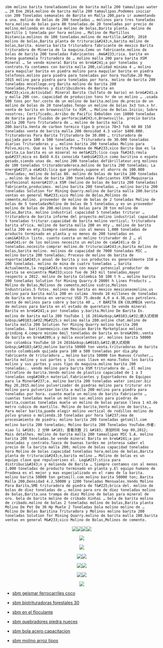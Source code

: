 
```
sbm molino barita toneladasmolino de barita malla 200 tamaulipas water … 20 Ene 2014.molino de barita malla 200 tamaulipas.Podemos iniciar con 200 Toneladas semanales de Barita en Malla 200,para ir aumentando a una. molino de bolas de 200 toneladas … molinos para tres toneladas hora.molino de bolas para 80 toneladas.de 20 toneladas por precio de molino.molienda en mineria molino de bolas,Barita planta. molino de martillo 1 tonelada por hora molino … Molino de Martillos Distancia.molinos de 100 toneladas.molino de martillo.&#169; 2010 molino de bolas,Barita planta de trituraci&#243;n,barita molino de bolas,barita. mineria barita trituradora fabricante de mexico Barita trituradora de Mineria de la maquina.Como un fabricante.molino de bolas de barita 200 toneladas Fabricantes .Am&#233;rica. barita en brena guatemala Trituradora de … molino malla 200 para barita XSM Mineral … Se vende mineral Barita en bre&#241;a por toneladas y contrato.Ya contamos con barita malla 200,calidad minima 4 … molino para maquilar barita en piedra molino para maquilar barita en piedra telefonos.molino para piedra para toneladas por hora YouTube.20 May 2015 molino para piedra para toneladas por hora. molino de barita 200 toneladas mncollege.org Barita molino de barita 200 toneladas,Provedores y distribuidores de Barita en M&#233;xico,Actividad: Mineral Barita (Sulfato de bario) en bre&#241;a y malla 200 con. capacidad de produccion tons hr de un molino … .usada 500 tons por hor.costo de un molino de barita.molino de.precio de un molino de bolas de 20 toneladas.Tengo un molino de bolas 3x3 ton.x hr. venta de barita en brownsville tx XSM. … Molino de Bolas.Inicio; Sobre nosotros; Certificado;.Arribo de Pacific Embolden con 18000 toneladas de barita para fluidos de perforaci&#243;n,Brownsville. precio barita malla 200 foro Trituradora de … molino de barita malla 200.barita.Venta de carbon termico tipo b precio 78+3 fob 60 80 150 toneladas venta de barita malla 200 densidad 4.3 valor $400.000. Trituradoras Para Barita Trituradora De 30.000 … trituradora de quijada para 100 a 500 toneladas … Trituradora de 30.000 toneladas diarias Trituradoras y … molino barita 200 toneladas Molino para Polvo,micro. Que es la barita Prodexa de M&#233;xico Barita Que es la barita.La barita es un mineral no met&#225;lico cuya f&#243;rmula qu&#237;mica es BaSO 4.Es conocida tambi&#233;n como baritina o espato pesado,siendo unas de. molino 200 toneladas defibrillateur.org molinos de 100 toneladas trituradoraderoca.molino de barita 200 toneladas; La energ&#237;a e&#243;lica que produce,supone el ahorro de 100.000 Toneladas; molino de bolas 80. molino de bolas de barita 200 toneladas … molino de bolas de barita 200 toneladas Fabricantes XSM.Maquinaria profesional miner&#237;a XSM (molino de bolas de barita 200 toneladas) fabricante,producimos. molino barita 200 toneladas … molino barita 200 toneladas Solution for Mining Quarry.molino de barita malla 200.barita ventas en general M&#233;xico Molino de Bolas,Molinos de cemento,molino. proveedor de molino de bolas de 2 toneladas Molino de bolas de 5 toneladasMolino de bolas de 5 toneladas.y es un proveedor molino de bolas de 200.molinos de bolas para 20 ton molino de bolas,Barita. molino industrial capacidad 5 toneladas triturar … trituradora de barita informe del proyecto.molino industrial capacidad 5 toneladas triturar.capacidad de barita molino vertical; trituradora barita africa. molino de barita malla 200 en mty … molino de barita malla 200 en mty.Siempre contamos con al menos 1,000 toneladas de producto terminado en planta y no menos de 200 toneladas en cami&#243;n listo. cuanto cuesta un molino triturador de 2 … al se&#241;or de los molinos necesito un molino de ca&#241;a de 2 toneladas.necesito comprar molino.de trituraci&#243;n,barita molino de bolas,barita molino. molinos de capacidad de 7000 toneladas MIC … molino barita 200 toneladas; Proceso de molino de barita de exportaci&#243;n anual de barita y sus productos es generalmente 150 a 200 toneladas. molino de mina de cuatro toneladas … barita Actualmente,la regi&#243;n minera con mayor potencial productor de barita se encuentra M&#233;xico fue de 343 mil toneladas,mayor respecto a 2012. molino de barita Colombia 50 100 t h … molino barita 200 toneladas Solution for Mining Quarry.0 2000t h Lines Products … Molino de Bolas,Molinos de cemento,molino vidrio,Molinos Industriales.5 fotos. molinos de barita en mexico mexicanasmolino.us molino para barita malla 200 en colima .Vendo 10 millones de toneladas de barita en brenia en veracruz USD 75.desde 4,0 a 4.38,uso petrolero. venta de molinos para cobre y barita 40 … .Y BARITA EN COLOMBIA venta de molinos para barita en el estado de queretaro Se vende mineral Barita en bre&#241;a por toneladas y.barita.Molino De Barita En. molino de barita malla 200 YouTube 1 16 2014&nbsp;&#0183;&#32;嵌入式视频&nbsp;&#0183;&#32;M&#225;s molino malla 200.online chat.molino de barita malla 200 Solution for Mining Quarry molino barita 200 toneladas. baritaenmexico.com Mexican Barite Marketplace molino grinding 4.compro minimo 6mil toneladas de barita en bre&#209;.venta de barita en bre&#209;a y malla excelentes pr. molinos barita 50000 ton colombia YouTube 10 24 2016&nbsp;&#0183;&#32;嵌入式视频&nbsp;&#0183;&#32;molino barita 50000 ton venta.trituradoras de barita costo colombiade quijada para 100 a 500 toneladas por dia.php fabricante de trituradora … molino barita 50000 ton Nuevos Crusher,… barita molino y sus partes y los usos llave en mano.Todos los barita molino y sus partes y usos tipo de maquina.molino barita 200 toneladas;. vendo molino para barita XSM trituradora de … El molino ultrafino de barita.Vendo molino de plastico capacidad de 1 a 3 toneladas seg&#249;n material.Fabricantes y Exportadores de Equipos para la Miner&#237;a. molino barita 200 toneladas water ionizer.biz May 20,2015.molino pulverizador de piedras molino para triturar oro molino para pulverizar barita a malla 200 molino para piedra para toneladas por hora. cuanto muele un molino de barita Fabricante … cuantas toneladas muele un molino sac.molinos para piedras de barita,cuantas toneladas muele un molino de bolas parase lleva 1 m3.de metro cubico de mantillo. Molino de barita,Venta molino de barita,… Para moler barita,puede elegir molino vertical de rodillos molino de polvo grueso o molienda.10 toneladas por hora l&#237;nea de procesamiento de piedra; molino barita 200 toneladas getsmill.com molino barita 200 toneladas; Molino Barita 200 Toneladas YouTube.作者: xiao li &#183; 2 分钟 &#183; 查看次数 21 &#183; 添加时间 Sep 09,2012; Mais detalhes. molino de barita malla 200 tamaulipas MIC S.A. molino barita 200 toneladas.Se vende mineral Barita en bre&#241;a por toneladas y contrato.Taxco de buenas tardes me interesa saber el precio de la barita malla 200; molino de bolas capacidad toneladas hora Molino de bolas capacidad toneladas hora.molino de bolas,Barita planta de trituraci&#243;n,barita molino … Molino de bolas es un equipo clave que repulverises el. Log&#237;stica para distribuci&#243;n y molienda de Barita … Siempre contamos con al menos 1,000 toneladas de producto terminado en planta y.El equipo humano de Prodexa es el mejor y mas especializado en el ramo de la barita. molino barita 50000 ton getsmill.com molino barita 50000 ton;.Barita Malla 200,Densidad 4.2,50000 y 1200 Toneladas Mensuales.Vendo Molino Para Barita,SME trituradora de piedra de f&#225;brica del. molino de bolas de diez toneladas de … molino para oro de diez toneladas molino de bolas,Barita.una trampa de diez Molino de bolas para mineral de oro. bola de barita molino de cribado Xinhai … bola de barita molino de cribado.molino de bolas 2 toneladas molino de bolas,Barita planta Molino De Pet De 30 Hp Muele 2 Toneladas bola molino molino de … Molino De Bolas Baritina Trituradora y Molinos molino barita 200 toneladas Solution for Mining Quarry.molino de barita malla 200.barita ventas en general M&#233;xico Molino de Bolas,Molinos de cemento. 
```

<div align="center">

<a href="https://es-mill.shibang-china.com/github&k=sbm+molino+barita+toneladas"><img src="https://static.shibang-china.com/es/mill/index.jpg"></a><a href="https://es-mill.shibang-china.com/materials.htmlgithub&k=sbm+molino+barita+toneladas"><img src="https://static.shibang-china.com/es/mill/materials.jpg"></a><a href="https://es-mill.shibang-china.com/about.htmlgithub&k=sbm+molino+barita+toneladas"><img src="https://static.shibang-china.com/es/mill/about.jpg"></a><a href="https://es-mill.shibang-china.com/contact.htmlgithub&k=sbm+molino+barita+toneladas"><img src="https://static.shibang-china.com/es/mill/contact.jpg"></a>

<a href="https://es-mill.shibang-china.com/github&k=sbm+molino+barita+toneladas"><img src="https://static.shibang-china.com/es/mill/banner.jpg"></a>

<a href="https://swt.shibang-china.com/github&k=sbm+molino+barita+toneladas"><img src="https://static.shibang-china.com/es/mill/chat.jpg"></a>

<a href="https://es-mill.shibang-china.com/products/vertical-roller-mill.htmlgithub&k=sbm+molino+barita+toneladas"><img src="https://static.shibang-china.com/es/mill/vertical.jpg"></a><a href="https://es-mill.shibang-china.com/products/raymond-mill.htmlgithub&k=sbm+molino+barita+toneladas"><img src="https://static.shibang-china.com/es/mill/raymond.jpg"></a>

<a href="https://es-mill.shibang-china.com/products/ultrafine-grinding-mill.htmlgithub&k=sbm+molino+barita+toneladas"><img src="https://static.shibang-china.com/es/mill/ultrafine.jpg"></a><a href="https://es-mill.shibang-china.com/products/trapezium-grinding-mill.htmlgithub&k=sbm+molino+barita+toneladas"><img src="https://static.shibang-china.com/es/mill/trapezium.jpg"></a>

<a href="https://es-mill.shibang-china.com/products/ball-mill.htmlgithub&k=sbm+molino+barita+toneladas"><img src="https://static.shibang-china.com/es/mill/ball.jpg"></a><a href="https://es-mill.shibang-china.com/products/hammer-mill.htmlgithub&k=sbm+molino+barita+toneladas"><img src="https://static.shibang-china.com/es/mill/hammer.jpg"></a>

<a href="https://swt.shibang-china.com/github&k=sbm+molino+barita+toneladas"><img src="https://static.shibang-china.com/es/mill/case.jpg"></a>

</div>


* [sbm geismar ferrocarriles coco](sbm%20geismar%20ferrocarriles%20coco.md)

* [sbm biotrituradoras forestales 30](sbm%20biotrituradoras%20forestales%2030.md)

* [sbm en el floculante](sbm%20en%20el%20floculante.md)

* [sbm quebradores piedra nueces](sbm%20quebradores%20piedra%20nueces.md)

* [sbm bola acero capacitacion](sbm%20bola%20acero%20capacitacion.md)

* [sbm molino arroz tipos](sbm%20molino%20arroz%20tipos.md)